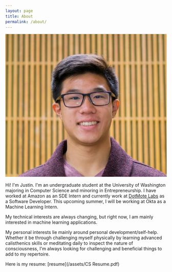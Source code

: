 ```yaml
---
layout: page
title: About
permalink: /about/
---
```


<link rel="stylesheet" href="/css/styles.css">
<img class="justin_face" src="/assets/christopher_justin_ong.JPG"/>

Hi! I'm Justin. I'm an undergraduate student at the University of Washington majoring in Computer Science and minoring in Entrepreneurship. I have worked at Amazon as an SDE Intern and currently work at [DotMote Labs](https://dotmotelabs.com/) as a Software Developer. This upcoming summer, I will be working at Okta as a Machine Learning Intern.

My technical interests are always changing, but right now, I am mainly interested in machine learning applications.

My personal interests lie mainly around personal development/self-help. Whether it be through challenging myself physically by learning advanced calisthenics skills or meditating daily to inspect the nature of consciousness, I'm always looking for challenging and beneficial things to add to my repertoire.

Here is my resume: [resume](/assets/CS Resume.pdf)
